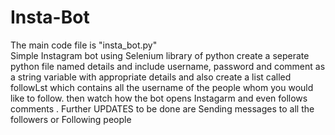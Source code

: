 # Insta-Bot
The main code file is "insta_bot.py"  
Simple Instagram bot using Selenium library of python
create a seperate python file named details and include username, password and comment as a string variable with appropriate details 
and also create a list called followLst which contains all the username of the people whom you would like to follow.
then watch how the bot opens Instagarm and even follows comments .
Further UPDATES to be done are Sending messages to all the followers or Following people
